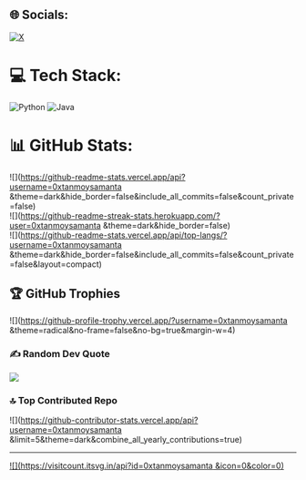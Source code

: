 
## 🌐 Socials:
[![X](https://img.shields.io/badge/X-black.svg?logo=X&logoColor=white)](https://x.com/0xtanmoysamanta ) 

# 💻 Tech Stack:
![Python](https://img.shields.io/badge/python-3670A0?style=for-the-badge&logo=python&logoColor=ffdd54) ![Java](https://img.shields.io/badge/java-%23ED8B00.svg?style=for-the-badge&logo=openjdk&logoColor=white)
# 📊 GitHub Stats:
![](https://github-readme-stats.vercel.app/api?username=0xtanmoysamanta &theme=dark&hide_border=false&include_all_commits=false&count_private=false)<br/>
![](https://github-readme-streak-stats.herokuapp.com/?user=0xtanmoysamanta &theme=dark&hide_border=false)<br/>
![](https://github-readme-stats.vercel.app/api/top-langs/?username=0xtanmoysamanta &theme=dark&hide_border=false&include_all_commits=false&count_private=false&layout=compact)

## 🏆 GitHub Trophies
![](https://github-profile-trophy.vercel.app/?username=0xtanmoysamanta &theme=radical&no-frame=false&no-bg=true&margin-w=4)

### ✍️ Random Dev Quote
![](https://quotes-github-readme.vercel.app/api?type=horizontal&theme=radical)

### 🔝 Top Contributed Repo
![](https://github-contributor-stats.vercel.app/api?username=0xtanmoysamanta &limit=5&theme=dark&combine_all_yearly_contributions=true)

---
[![](https://visitcount.itsvg.in/api?id=0xtanmoysamanta &icon=0&color=0)](https://visitcount.itsvg.in)

<!-- Proudly created with GPRM ( https://gprm.itsvg.in ) -->
